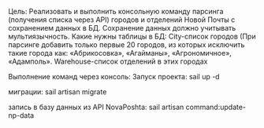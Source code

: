 Цель:
Реализовать и выполнить консольную команду парсинга (получения списка через API) городов и отделений Новой Почты с сохранением данных в БД. 
Сохранение данных должно учитывать мультиязычность.
Какие нужны таблицы в БД:
City-список городов (При парсинге добавить только первые 20 городов, из которых исключить такие города как: «Абрикосовка», «Агайманы», «Агрономичное», «Адамполь». 
Warehouse-список отделений в этих городах


Выполнение команд через консоль:
Запуск проекта:
sail up -d

миграции:
sail artisan migrate

запись в базу данных из API NovaPoshta:
sail artisan command:update-np-data




